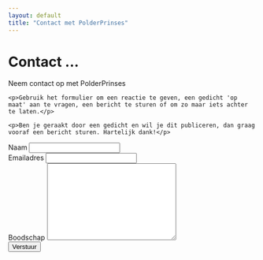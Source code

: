 ```yaml
---
layout: default
title: "Contact met PolderPrinses"
---
```


<div id="contact">
  <h1 class="pageTitle">Contact ...</h1>
  <div class="contactContent">
    <p class="intro">Neem contact op met PolderPrinses</p>

    <p>Gebruik het formulier om een reactie te geven, een gedicht 'op maat' aan te vragen, een bericht te sturen of om zo maar iets achter te laten.</p>

    <p>Ben je geraakt door een gedicht en wil je dit publiceren, dan graag vooraf een bericht sturen. Hartelijk dank!</p>
  </div>

  <form action="http://formspree.io/info@polderprinses.nl" method="POST">
    <label for="name">Naam</label>
    <input type="text" id="name" name="name" class="full-width"><br>
    <label for="email">Emailadres</label>
    <input type="email" id="email" name="_replyto" class="full-width"><br>
    <label for="message">Boodschap</label>
    <textarea name="message" id="message" cols="30" rows="10" class="full-width"></textarea><br>
    <input type="submit" value="Verstuur" class="button">
  </form>
</div>
